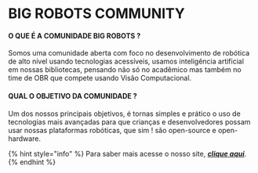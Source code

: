 # BIG ROBOTS COMMUNITY

#### O QUE É A COMUNIDADE BIG ROBOTS ?

Somos uma comunidade aberta com foco no desenvolvimento de robótica de alto nível usando tecnologias acessíveis, usamos inteligência artificial em nossas bibliotecas, pensando não só no acadêmico mas também no time de OBR que compete usando Visão Computacional. 

#### QUAL O OBJETIVO DA COMUNIDADE ?

Um dos nossos principais objetivos, é tornas simples e prático o uso de tecnologias mais avançadas para que crianças e desenvolvedores possam usar nossas plataformas robóticas, que sim ! são open-source e open-hardware.

{% hint style="info" %}
Para saber mais acesse o nosso site, [_**clique aqui**_](https://sites.google.com/view/bigrobots/p%C3%A1gina-inicial).
{% endhint %}

